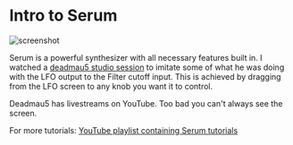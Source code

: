 # Intro to Serum

![screenshot]

Serum is a powerful synthesizer with all necessary features built in. I watched
a [deadmau5 studio session][1] to imitate some of what he was doing with the LFO
output to the Filter cutoff input. This is achieved by dragging from the LFO
screen to any knob you want it to control.

Deadmau5 has livestreams on YouTube. Too bad you can't always see the screen.

For more tutorials:
[YouTube playlist containing Serum tutorials][2]

[screenshot]: https://xfer-assets.s3.amazonaws.com/assets/serum/serumall-141d44eba10db83d4deaa76fe5dc25ce.gif
[1]: https://www.youtube.com/watch?v=8EMhjocxlpQ
[2]: https://www.youtube.com/playlist?list=PLb8QCGxa8MqgyBGhwGRaNUB3v6xdCX5En

